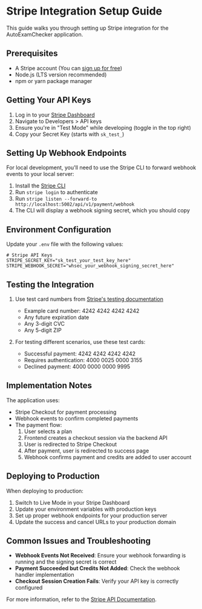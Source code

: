# Stripe Integration Setup Guide

This guide walks you through setting up Stripe integration for the AutoExamChecker application.

## Prerequisites

- A Stripe account (You can [sign up for free](https://dashboard.stripe.com/register))
- Node.js (LTS version recommended)
- npm or yarn package manager

## Getting Your API Keys

1. Log in to your [Stripe Dashboard](https://dashboard.stripe.com/login)
2. Navigate to Developers > API keys
3. Ensure you're in "Test Mode" while developing (toggle in the top right)
4. Copy your Secret Key (starts with `sk_test_`)

## Setting Up Webhook Endpoints

For local development, you'll need to use the Stripe CLI to forward webhook events to your local server:

1. Install the [Stripe CLI](https://stripe.com/docs/stripe-cli)
2. Run `stripe login` to authenticate
3. Run `stripe listen --forward-to http://localhost:5002/api/v1/payment/webhook`
4. The CLI will display a webhook signing secret, which you should copy

## Environment Configuration

Update your `.env` file with the following values:

```
# Stripe API Keys
STRIPE_SECRET_KEY="sk_test_your_test_key_here"
STRIPE_WEBHOOK_SECRET="whsec_your_webhook_signing_secret_here"
```

## Testing the Integration

1. Use test card numbers from [Stripe's testing documentation](https://stripe.com/docs/testing)
   - Example card number: 4242 4242 4242 4242
   - Any future expiration date
   - Any 3-digit CVC
   - Any 5-digit ZIP

2. For testing different scenarios, use these test cards:
   - Successful payment: 4242 4242 4242 4242
   - Requires authentication: 4000 0025 0000 3155
   - Declined payment: 4000 0000 0000 9995

## Implementation Notes

The application uses:
- Stripe Checkout for payment processing
- Webhook events to confirm completed payments
- The payment flow:
  1. User selects a plan
  2. Frontend creates a checkout session via the backend API
  3. User is redirected to Stripe Checkout
  4. After payment, user is redirected to success page
  5. Webhook confirms payment and credits are added to user account

## Deploying to Production

When deploying to production:

1. Switch to Live Mode in your Stripe Dashboard
2. Update your environment variables with production keys
3. Set up proper webhook endpoints for your production server
4. Update the success and cancel URLs to your production domain

## Common Issues and Troubleshooting

- **Webhook Events Not Received**: Ensure your webhook forwarding is running and the signing secret is correct
- **Payment Succeeded but Credits Not Added**: Check the webhook handler implementation
- **Checkout Session Creation Fails**: Verify your API key is correctly configured

For more information, refer to the [Stripe API Documentation](https://stripe.com/docs/api). 